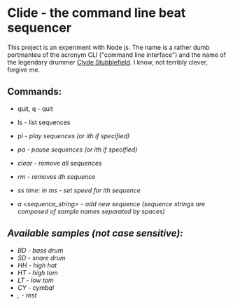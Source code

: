 # Clide - the command line beat sequencer

This project is an experiment with Node js. The name is a rather dumb portmanteu of
the acronym CLI ("command line interface") and the name of the legendary 
drummer [Clyde Stubblefield]("https://en.wikipedia.org/wiki/Clyde_Stubblefield"). I know,
not terribly clever, forgive me.


## Commands:

* quit, q - quit
* ls - list sequences
* pl <i> - play sequences (or ith if specified)
* pa <i> - pause sequences (or ith if specified)

* clear - remove all sequences 
* rm <i> - removes ith sequence

* ss <i> time: in ms - set speed for ith sequence

* a <sequence_string> - add new sequence
(sequence strings are composed of sample names separated by spaces)

## Available samples (not case sensitive): 
* BD - bass drum
* SD - snare drum
* HH - high hat
* HT - high tom
* LT - low tom
* CY - cymbal
* ,  - rest

